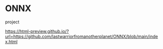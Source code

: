 # ONNX
project

https://html-preview.github.io/?url=https://github.com/lastwarriorfromanotherplanet/ONNX/blob/main/index.html
